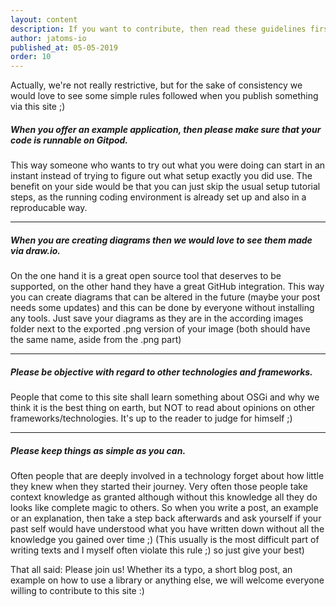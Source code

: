 ```yaml
---
layout: content
description: If you want to contribute, then read these guidelines first.
author: jatoms-io
published_at: 05-05-2019
order: 10
---
```


Actually, we're not really restrictive, but for the sake of consistency we would love to see some simple rules followed when you publish something via this site ;)

##### When you offer an example application, then please make sure that your code is runnable on Gitpod.
This way someone who wants to try out what you were doing can start in an instant instead of trying to figure out what setup exactly you did use.
The benefit on your side would be that you can just skip the usual setup tutorial steps, as the running coding environment is already set up and also in a reproducable way.

---

##### When you are creating diagrams then we would love to see them made via draw.io.
On the one hand it is a great open source tool that deserves to be supported, on the other hand they have a great GitHub integration.
This way you can create diagrams that can be altered in the future (maybe your post needs some updates) and this can be done by everyone without installing any tools.
Just save your diagrams as they are in the according images folder next to the exported .png version of your image (both should have the same name, aside from the .png part)

---

##### Please be objective with regard to other technologies and frameworks.
People that come to this site shall learn something about OSGi and why we think it is the best thing on earth, but NOT to read about opinions on other frameworks/technologies.
It's up to the reader to judge for himself ;)

---

##### Please keep things as simple as you can.
Often people that are deeply involved in a technology forget about how little they knew when they started their journey. 
Very often those people take context knowledge as granted although without this knowledge all they do looks like complete magic to others.
So when you write a post, an example or an explanation, then take a step back afterwards and ask yourself if your past self would have understood what you have written down without all the knowledge you gained over time ;)
(This usually is the most difficult part of writing texts and I myself often violate this rule ;) so just give your best) 

That all said: Please join us! Whether its a typo, a short blog post, an example on how to use a library or anything else, we will welcome everyone willing to contribute to this site :)

